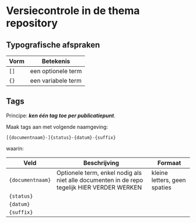 # Versiecontrole in de thema repository

## Typografische afspraken

| Vorm | Betekenis |
|------|-----------|
| `[]` | een optionele term |
| `{}` | een variabele term |


## Tags
Principe: **_ken één tag toe per publicatiepunt_**.

Maak tags aan met volgende naamgeving:
```
[{documentnaam}-]{status}-{datum}-{suffix}
```

waarin:

| Veld | Beschrijving | Formaat |
|------|---------|---------|
| `{documentnaam}` | Optionele term, enkel nodig als niet alle documenten in de repo tegelijk HIER VERDER WERKEN | kleine letters, geen spaties |
| `{status}` | | |
| `{datum}` | | |
| `{suffix}` | | | 

